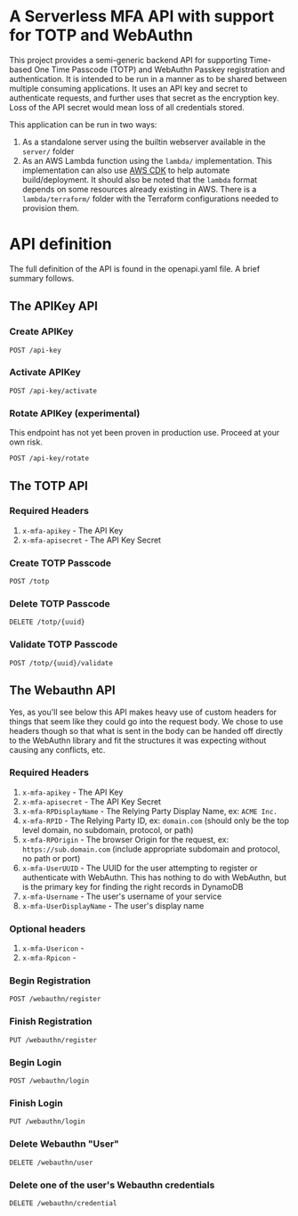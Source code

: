 # A Serverless MFA API with support for TOTP and WebAuthn

This project provides a semi-generic backend API for supporting Time-based One Time Passcode (TOTP) and WebAuthn 
Passkey registration and authentication. It is intended to be run in a manner as to be shared between multiple consuming
applications. It uses an API key and secret to authenticate requests, and further uses that secret as the encryption 
key. Loss of the API secret would mean loss of all credentials stored.

This application can be run in two ways:
1. As a standalone server using the builtin webserver available in the `server/` folder
2. As an AWS Lambda function using the `lambda/` implementation. This implementation can also use 
[AWS CDK](https://aws.amazon.com/cdk/) to help automate build/deployment. It should also be 
noted that the `lambda` format depends on some resources already existing in AWS. There is a `lambda/terraform/`
folder with the Terraform configurations needed to provision them. 

# API definition

The full definition of the API is found in the openapi.yaml file. A brief summary follows.

## The APIKey API

### Create APIKey

`POST /api-key`

### Activate APIKey

`POST /api-key/activate`

### Rotate APIKey (experimental)

This endpoint has not yet been proven in production use. Proceed at your own risk.

`POST /api-key/rotate`

## The TOTP API

### Required Headers
1. `x-mfa-apikey` - The API Key
2. `x-mfa-apisecret` - The API Key Secret

### Create TOTP Passcode

`POST /totp`

### Delete TOTP Passcode

`DELETE /totp/{uuid}`

### Validate TOTP Passcode

`POST /totp/{uuid}/validate`

## The Webauthn API
Yes, as you'll see below this API makes heavy use of custom headers for things that seem like they could go into 
the request body. We chose to use headers though so that what is sent in the body can be handed off directly
to the WebAuthn library and fit the structures it was expecting without causing any conflicts, etc.

### Required Headers
1. `x-mfa-apikey` - The API Key
2. `x-mfa-apisecret` - The API Key Secret
3. `x-mfa-RPDisplayName` - The Relying Party Display Name, ex: `ACME Inc.`
4. `x-mfa-RPID` - The Relying Party ID, ex: `domain.com` (should only be the top level domain, no subdomain, protocol, 
or path)
5. `x-mfa-RPOrigin` - The browser Origin for the request, ex: `https://sub.domain.com` (include appropriate subdomain 
and protocol, no path or port)
6. `x-mfa-UserUUID` - The UUID for the user attempting to register or authenticate with WebAuthn. This has nothing
to do with WebAuthn, but is the primary key for finding the right records in DynamoDB
7. `x-mfa-Username` - The user's username of your service
8. `x-mfa-UserDisplayName` - The user's display name

### Optional headers

1. `x-mfa-Usericon` - 
2. `x-mfa-Rpicon` -

### Begin Registration
`POST /webauthn/register`

### Finish Registration
`PUT /webauthn/register`

### Begin Login
`POST /webauthn/login`

### Finish Login
`PUT /webauthn/login`

### Delete Webauthn "User"
`DELETE /webauthn/user`

### Delete one of the user's Webauthn credentials
`DELETE /webauthn/credential`
